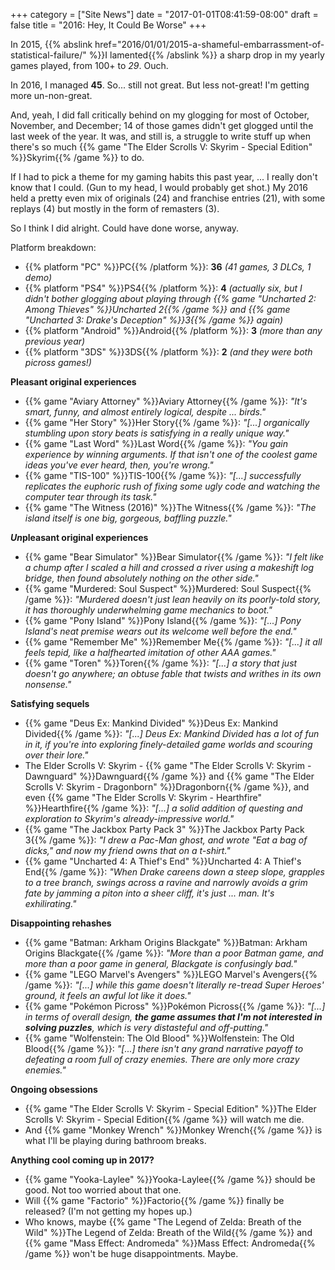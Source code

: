 +++
category = ["Site News"]
date = "2017-01-01T08:41:59-08:00"
draft = false
title = "2016: Hey, It Could Be Worse"
+++

In 2015, {{% abslink href="2016/01/01/2015-a-shameful-embarrassment-of-statistical-failure/" %}}I lamented{{% /abslink %}} a sharp drop in my yearly games played, from 100+ to <i>29</i>.  Ouch.

In 2016, I managed <b>45</b>.  So... still not great.  But less not-great!  I'm getting more un-non-great.

And, yeah, I did fall critically behind on my glogging for most of October, November, and December; 14 of those games didn't get glogged until the last week of the year.  It was, and still is, a struggle to write stuff up when there's so much {{% game "The Elder Scrolls V: Skyrim - Special Edition" %}}Skyrim{{% /game %}} to do.

If I had to pick a theme for my gaming habits this past year, ... I really don't know that I could.  (Gun to my head, I would probably get shot.)  My 2016 held a pretty even mix of originals (24) and franchise entries (21), with some replays (4) but mostly in the form of remasters (3).

So I think I did alright.  Could have done worse, anyway.

Platform breakdown:

* {{% platform "PC" %}}PC{{% /platform %}}: <b>36</b> <i>(41 games, 3 DLCs, 1 demo)</i>
* {{% platform "PS4" %}}PS4{{% /platform %}}: <b>4</b> <i>(actually six, but I didn't bother glogging about playing through {{% game "Uncharted 2: Among Thieves" %}}Uncharted 2{{% /game %}} and {{% game "Uncharted 3: Drake's Deception" %}}3{{% /game %}} again)</i>
* {{% platform "Android" %}}Android{{% /platform %}}: <b>3</b> <i>(more than any previous year)</i>
* {{% platform "3DS" %}}3DS{{% /platform %}}: <b>2</b> <i>(and they were both picross games!)</i>

<b>Pleasant original experiences</b>

* {{% game "Aviary Attorney" %}}Aviary Attorney{{% /game %}}: <i>"It's smart, funny, and almost entirely logical, despite ... birds."</i>
* {{% game "Her Story" %}}Her Story{{% /game %}}: <i>"[...] organically stumbling upon story beats is satisfying in a really unique way."</i>
* {{% game "Last Word" %}}Last Word{{% /game %}}: <i>"You gain experience by winning arguments. If that isn't one of the coolest game ideas you've ever heard, then, you're wrong."</i>
* {{% game "TIS-100" %}}TIS-100{{% /game %}}: <i>"[...] successfully replicates the euphoric rush of fixing some ugly code and watching the computer tear through its task."</i>
* {{% game "The Witness (2016)" %}}The Witness{{% /game %}}: <i>"The island itself is one big, gorgeous, baffling puzzle."</i>

<b><i>Un</i>pleasant original experiences</b>

* {{% game "Bear Simulator" %}}Bear Simulator{{% /game %}}: <i>"I felt like a chump after I scaled a hill and crossed a river using a makeshift log bridge, then found absolutely nothing on the other side."</i>
* {{% game "Murdered: Soul Suspect" %}}Murdered: Soul Suspect{{% /game %}}: <i>"Murdered doesn't just lean heavily on its poorly-told story, it has thoroughly underwhelming game mechanics to boot."</i>
* {{% game "Pony Island" %}}Pony Island{{% /game %}}: <i>"[...] Pony Island's neat premise wears out its welcome well before the end."</i>
* {{% game "Remember Me" %}}Remember Me{{% /game %}}: <i>"[...] it all feels tepid, like a halfhearted imitation of other AAA games."</i>
* {{% game "Toren" %}}Toren{{% /game %}}: <i>"[...] a story that just doesn't go anywhere; an obtuse fable that twists and writhes in its own nonsense."</i>

<b>Satisfying sequels</b>

* {{% game "Deus Ex: Mankind Divided" %}}Deus Ex: Mankind Divided{{% /game %}}: <i>"[...] Deus Ex: Mankind Divided has a lot of fun in it, if you're into exploring finely-detailed game worlds and scouring over their lore."</i>
* The Elder Scrolls V: Skyrim - {{% game "The Elder Scrolls V: Skyrim - Dawnguard" %}}Dawnguard{{% /game %}} and {{% game "The Elder Scrolls V: Skyrim - Dragonborn" %}}Dragonborn{{% /game %}}, and even {{% game "The Elder Scrolls V: Skyrim - Hearthfire" %}}Hearthfire{{% /game %}}: <i>"[...] a solid addition of questing and exploration to Skyrim's already-impressive world."</i>
* {{% game "The Jackbox Party Pack 3" %}}The Jackbox Party Pack 3{{% /game %}}: <i>"I drew a Pac-Man ghost, and wrote "Eat a bag of dicks," and now my friend owns that on a t-shirt."</i>
* {{% game "Uncharted 4: A Thief's End" %}}Uncharted 4: A Thief's End{{% /game %}}: <i>"When Drake careens down a steep slope, grapples to a tree branch, swings across a ravine and narrowly avoids a grim fate by jamming a piton into a sheer cliff, it's just ... man. It's exhilirating."</i>

<b>Disappointing rehashes</b>

* {{% game "Batman: Arkham Origins Blackgate" %}}Batman: Arkham Origins Blackgate{{% /game %}}: <i>"More than a poor Batman game, and more than a poor game in general, Blackgate is <i>confusingly</i> bad."</i>
* {{% game "LEGO Marvel's Avengers" %}}LEGO Marvel's Avengers{{% /game %}}: <i>"[...] while this game doesn't <i>literally</i> re-tread Super Heroes' ground, it feels an awful lot like it does."</i>
* {{% game "Pok&eacute;mon Picross" %}}Pok&eacute;mon Picross{{% /game %}}: <i>"[...] in terms of overall design, <b>the game assumes that I'm not interested in solving puzzles</b>, which is very distasteful and off-putting."</i>
* {{% game "Wolfenstein: The Old Blood" %}}Wolfenstein: The Old Blood{{% /game %}}: <i>"[...] there isn't any grand narrative payoff to defeating a room full of crazy enemies. There are only more crazy enemies."</i>

<b>Ongoing obsessions</b>

* {{% game "The Elder Scrolls V: Skyrim - Special Edition" %}}The Elder Scrolls V: Skyrim - Special Edition{{% /game %}} will watch me die.
* And {{% game "Monkey Wrench" %}}Monkey Wrench{{% /game %}} is what I'll be playing during bathroom breaks.

<b>Anything cool coming up in 2017?</b>

* {{% game "Yooka-Laylee" %}}Yooka-Laylee{{% /game %}} should be good.  Not too worried about that one.
* Will {{% game "Factorio" %}}Factorio{{% /game %}} finally be released?  (I'm not getting my hopes up.)
* Who knows, maybe {{% game "The Legend of Zelda: Breath of the Wild" %}}The Legend of Zelda: Breath of the Wild{{% /game %}} and {{% game "Mass Effect: Andromeda" %}}Mass Effect: Andromeda{{% /game %}} won't be huge disappointments.  Maybe.
